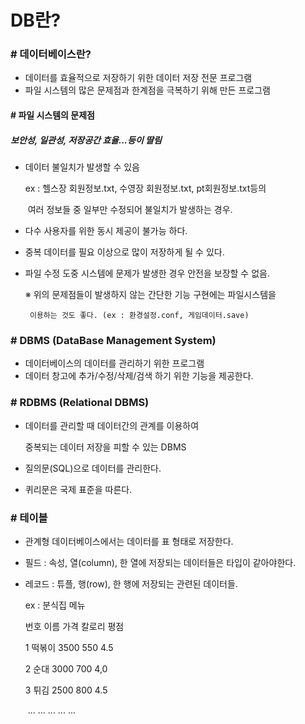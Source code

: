 # DB란?

### # 데이터베이스란?

- 데이터를 효율적으로 저장하기 위한 데이터 저장 전문 프로그램
- 파일 시스템의 많은 문제점과 한계점을 극복하기 위해 만든 프로그램



#### # 파일 시스템의 문제점

##### 보안성, 일관성, 저장공간 효율...등이 딸림

- 데이터 불일치가 발생할 수 있음

  ex : 헬스장 회원정보.txt, 수영장 회원정보.txt, pt회원정보.txt등의 

  ​	여러 정보들 중 일부만 수정되어 불일치가 발생하는 경우.

- 다수 사용자를 위한 동시 제공이 불가능 하다.

- 중복 데이터를 필요 이상으로 많이 저장하게 될 수 있다.

- 파일 수정 도중 시스템에 문제가 발생한 경우 안전을 보장할 수 없음.

  ※ 위의 문제점들이 발생하지 않는 간단한 기능 구현에는 파일시스템을

       이용하는 것도 좋다. (ex : 환경설정.conf, 게임데이터.save)



### # DBMS (DataBase Management System)

- 데이터베이스의 데이터를 관리하기 위한 프로그램
- 데이터 창고에 추가/수정/삭제/검색 하기 위한 기능을 제공한다.



### # RDBMS (Relational DBMS)

- 데이터를 관리할 때 데이터간의 관계를 이용하여

  중복되는 데이터 저장을 피할 수 있는 DBMS

- 질의문(SQL)으로 데이터를 관리한다.

- 퀴리문은 국제 표준을 따른다.



### # 테이블

- 관계형 데이터베이스에서는 데이터를 표 형태로 저장한다.

- 필드 : 속성, 열(column), 한 열에 저장되는 데이터들은 타입이 같아야한다.

- 레코드 : 튜플, 행(row), 한 행에 저장되는 관련된 데이터들.

  ex : 분식집 메뉴

  	번호	이름	가격	칼로리	평점

  	1		떡볶이	3500	550		4.5

  	2		순대	3000	700		4,0	

  	3		튀김	2500	800		4.5

  ​	...		...		...		...		...

